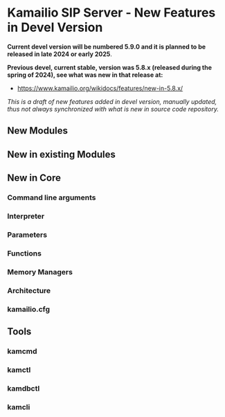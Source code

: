 # Kamailio SIP Server - New Features in Devel Version

**Current devel version will be numbered 5.9.0 and it is planned to be
released in late 2024 or early 2025**.

**Previous devel, current stable, version was 5.8.x (released during the spring of 2024), see what was new in that release at:**

- https://www.kamailio.org/wikidocs/features/new-in-5.8.x/

*This is a draft of new features added in devel version,
manually updated, thus not always synchronized with what is new in
source code repository.*

## New Modules

## New in existing Modules

## New in Core

### Command line arguments

### Interpreter

### Parameters

### Functions

### Memory Managers

### Architecture

### kamailio.cfg

## Tools

### kamcmd

### kamctl

### kamdbctl

### kamcli
